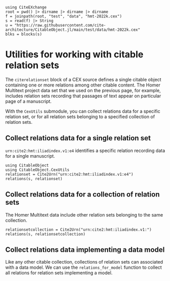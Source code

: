 ```@setup relsets
using CiteEXchange
root = pwd() |> dirname |> dirname |> dirname
f = joinpath(root, "test", "data", "hmt-2022k.cex")
s = read(f) |> String
u = "https://raw.githubusercontent.com/cite-architecture/CitableObject.jl/main/test/data/hmt-2022k.cex" 
blks = blocks(s) 
```

# Utilities for working with citable relation sets

The `citerelationset` block of a CEX source defines a single citable object containing one or more relations among other citable content.  The Homer Multitext project data set that we used on the previous page, for example, includes relation sets recording that passages of text appear on particular page of a manuscript.

With the `CexUtils` submodule, you can collect relations data for a specific relation set, or for all relation sets belonging to a specified collection of relation sets.   



##  Collect relations data for a single relation set

`urn:cite2:hmt:iliadindex.v1:e4` identifies a specific relation recording data for a single manuscript.


```@example relsets
using CitableObject
using CitableObject.CexUtils
relationset = Cite2Urn("urn:cite2:hmt:iliadindex.v1:e4")
relations(s, relationset)
```

##  Collect relations data for a collection of relation sets

The Homer Multitext data include other relation sets belonging to the same collection.

```@example relsets
relationsetcollection = Cite2Urn("urn:cite2:hmt:iliadindex.v1:")
relations(s, relationsetcollection)
```


##  Collect relations data implementing a data model

Like any other citable collection, collections of relation sets can associated with a data model.  We can use the `relations_for_model` function to collect all relations for relation sets implementing a model.




